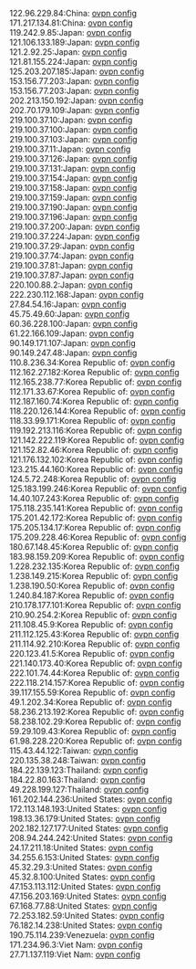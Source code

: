 122.96.229.84:China: [ovpn config](vpn/122_96_229_84.ovpn)  
171.217.134.81:China: [ovpn config](vpn/171_217_134_81.ovpn)  
119.242.9.85:Japan: [ovpn config](vpn/119_242_9_85.ovpn)  
121.106.133.189:Japan: [ovpn config](vpn/121_106_133_189.ovpn)  
121.2.92.25:Japan: [ovpn config](vpn/121_2_92_25.ovpn)  
121.81.155.224:Japan: [ovpn config](vpn/121_81_155_224.ovpn)  
125.203.207.185:Japan: [ovpn config](vpn/125_203_207_185.ovpn)  
153.156.77.203:Japan: [ovpn config](vpn/153_156_77_203.ovpn)  
153.156.77.203:Japan: [ovpn config](vpn/153_156_77_203.ovpn)  
202.213.150.192:Japan: [ovpn config](vpn/202_213_150_192.ovpn)  
202.70.179.109:Japan: [ovpn config](vpn/202_70_179_109.ovpn)  
219.100.37.10:Japan: [ovpn config](vpn/219_100_37_10.ovpn)  
219.100.37.100:Japan: [ovpn config](vpn/219_100_37_100.ovpn)  
219.100.37.103:Japan: [ovpn config](vpn/219_100_37_103.ovpn)  
219.100.37.11:Japan: [ovpn config](vpn/219_100_37_11.ovpn)  
219.100.37.126:Japan: [ovpn config](vpn/219_100_37_126.ovpn)  
219.100.37.131:Japan: [ovpn config](vpn/219_100_37_131.ovpn)  
219.100.37.154:Japan: [ovpn config](vpn/219_100_37_154.ovpn)  
219.100.37.158:Japan: [ovpn config](vpn/219_100_37_158.ovpn)  
219.100.37.159:Japan: [ovpn config](vpn/219_100_37_159.ovpn)  
219.100.37.190:Japan: [ovpn config](vpn/219_100_37_190.ovpn)  
219.100.37.196:Japan: [ovpn config](vpn/219_100_37_196.ovpn)  
219.100.37.200:Japan: [ovpn config](vpn/219_100_37_200.ovpn)  
219.100.37.224:Japan: [ovpn config](vpn/219_100_37_224.ovpn)  
219.100.37.29:Japan: [ovpn config](vpn/219_100_37_29.ovpn)  
219.100.37.74:Japan: [ovpn config](vpn/219_100_37_74.ovpn)  
219.100.37.81:Japan: [ovpn config](vpn/219_100_37_81.ovpn)  
219.100.37.87:Japan: [ovpn config](vpn/219_100_37_87.ovpn)  
220.100.88.2:Japan: [ovpn config](vpn/220_100_88_2.ovpn)  
222.230.112.168:Japan: [ovpn config](vpn/222_230_112_168.ovpn)  
27.84.54.16:Japan: [ovpn config](vpn/27_84_54_16.ovpn)  
45.75.49.60:Japan: [ovpn config](vpn/45_75_49_60.ovpn)  
60.36.228.100:Japan: [ovpn config](vpn/60_36_228_100.ovpn)  
61.22.166.109:Japan: [ovpn config](vpn/61_22_166_109.ovpn)  
90.149.171.107:Japan: [ovpn config](vpn/90_149_171_107.ovpn)  
90.149.247.48:Japan: [ovpn config](vpn/90_149_247_48.ovpn)  
110.8.236.34:Korea Republic of: [ovpn config](vpn/110_8_236_34.ovpn)  
112.162.27.182:Korea Republic of: [ovpn config](vpn/112_162_27_182.ovpn)  
112.165.238.77:Korea Republic of: [ovpn config](vpn/112_165_238_77.ovpn)  
112.171.33.67:Korea Republic of: [ovpn config](vpn/112_171_33_67.ovpn)  
112.187.160.74:Korea Republic of: [ovpn config](vpn/112_187_160_74.ovpn)  
118.220.126.144:Korea Republic of: [ovpn config](vpn/118_220_126_144.ovpn)  
118.33.99.171:Korea Republic of: [ovpn config](vpn/118_33_99_171.ovpn)  
119.192.213.116:Korea Republic of: [ovpn config](vpn/119_192_213_116.ovpn)  
121.142.222.119:Korea Republic of: [ovpn config](vpn/121_142_222_119.ovpn)  
121.152.82.46:Korea Republic of: [ovpn config](vpn/121_152_82_46.ovpn)  
121.176.132.102:Korea Republic of: [ovpn config](vpn/121_176_132_102.ovpn)  
123.215.44.160:Korea Republic of: [ovpn config](vpn/123_215_44_160.ovpn)  
124.5.72.248:Korea Republic of: [ovpn config](vpn/124_5_72_248.ovpn)  
125.183.199.246:Korea Republic of: [ovpn config](vpn/125_183_199_246.ovpn)  
14.40.107.243:Korea Republic of: [ovpn config](vpn/14_40_107_243.ovpn)  
175.118.235.141:Korea Republic of: [ovpn config](vpn/175_118_235_141.ovpn)  
175.201.42.172:Korea Republic of: [ovpn config](vpn/175_201_42_172.ovpn)  
175.205.134.17:Korea Republic of: [ovpn config](vpn/175_205_134_17.ovpn)  
175.209.228.46:Korea Republic of: [ovpn config](vpn/175_209_228_46.ovpn)  
180.67.148.45:Korea Republic of: [ovpn config](vpn/180_67_148_45.ovpn)  
183.98.159.209:Korea Republic of: [ovpn config](vpn/183_98_159_209.ovpn)  
1.228.232.135:Korea Republic of: [ovpn config](vpn/1_228_232_135.ovpn)  
1.238.149.215:Korea Republic of: [ovpn config](vpn/1_238_149_215.ovpn)  
1.238.190.50:Korea Republic of: [ovpn config](vpn/1_238_190_50.ovpn)  
1.240.84.187:Korea Republic of: [ovpn config](vpn/1_240_84_187.ovpn)  
210.178.177.101:Korea Republic of: [ovpn config](vpn/210_178_177_101.ovpn)  
210.90.254.2:Korea Republic of: [ovpn config](vpn/210_90_254_2.ovpn)  
211.108.45.9:Korea Republic of: [ovpn config](vpn/211_108_45_9.ovpn)  
211.112.125.43:Korea Republic of: [ovpn config](vpn/211_112_125_43.ovpn)  
211.114.92.210:Korea Republic of: [ovpn config](vpn/211_114_92_210.ovpn)  
220.123.41.5:Korea Republic of: [ovpn config](vpn/220_123_41_5.ovpn)  
221.140.173.40:Korea Republic of: [ovpn config](vpn/221_140_173_40.ovpn)  
222.101.74.44:Korea Republic of: [ovpn config](vpn/222_101_74_44.ovpn)  
222.118.214.157:Korea Republic of: [ovpn config](vpn/222_118_214_157.ovpn)  
39.117.155.59:Korea Republic of: [ovpn config](vpn/39_117_155_59.ovpn)  
49.1.202.34:Korea Republic of: [ovpn config](vpn/49_1_202_34.ovpn)  
58.236.213.192:Korea Republic of: [ovpn config](vpn/58_236_213_192.ovpn)  
58.238.102.29:Korea Republic of: [ovpn config](vpn/58_238_102_29.ovpn)  
59.29.109.43:Korea Republic of: [ovpn config](vpn/59_29_109_43.ovpn)  
61.98.228.220:Korea Republic of: [ovpn config](vpn/61_98_228_220.ovpn)  
115.43.44.122:Taiwan: [ovpn config](vpn/115_43_44_122.ovpn)  
220.135.38.248:Taiwan: [ovpn config](vpn/220_135_38_248.ovpn)  
184.22.139.123:Thailand: [ovpn config](vpn/184_22_139_123.ovpn)  
184.22.80.163:Thailand: [ovpn config](vpn/184_22_80_163.ovpn)  
49.228.199.127:Thailand: [ovpn config](vpn/49_228_199_127.ovpn)  
161.202.144.236:United States: [ovpn config](vpn/161_202_144_236.ovpn)  
172.113.148.193:United States: [ovpn config](vpn/172_113_148_193.ovpn)  
198.13.36.179:United States: [ovpn config](vpn/198_13_36_179.ovpn)  
202.182.127.177:United States: [ovpn config](vpn/202_182_127_177.ovpn)  
208.94.244.242:United States: [ovpn config](vpn/208_94_244_242.ovpn)  
24.17.211.18:United States: [ovpn config](vpn/24_17_211_18.ovpn)  
34.255.6.153:United States: [ovpn config](vpn/34_255_6_153.ovpn)  
45.32.29.3:United States: [ovpn config](vpn/45_32_29_3.ovpn)  
45.32.8.100:United States: [ovpn config](vpn/45_32_8_100.ovpn)  
47.153.113.112:United States: [ovpn config](vpn/47_153_113_112.ovpn)  
47.156.203.169:United States: [ovpn config](vpn/47_156_203_169.ovpn)  
67.168.77.88:United States: [ovpn config](vpn/67_168_77_88.ovpn)  
72.253.182.59:United States: [ovpn config](vpn/72_253_182_59.ovpn)  
76.182.14.238:United States: [ovpn config](vpn/76_182_14_238.ovpn)  
190.75.114.239:Venezuela: [ovpn config](vpn/190_75_114_239.ovpn)  
171.234.96.3:Viet Nam: [ovpn config](vpn/171_234_96_3.ovpn)  
27.71.137.119:Viet Nam: [ovpn config](vpn/27_71_137_119.ovpn)  
